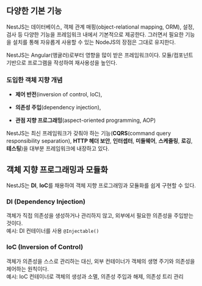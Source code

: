## 다양한 기본 기능

NestJS는 데이터베이스, 객체 관계 매핑(object-relational mapping, ORM), 설정, 검사 등 다양한 기능을 프레임워크 내에서 기본적으로 제공한다. 그러면서 필요한 기능을 설치를 통해 자유롭게 사용할 수 있는 NodeJS의 장점은 그대로 유지한다.

NestJS는 Angular(앵귤러)로부터 영향을 많이 받은 프레임워크이다. 모듈/컴포넌트 기반으로 프로그램을 작성하여 재사용성을 높인다.

### 도입한 객체 지향 개념
- **제어 반전**(inversion of control, IoC),

- **의존성 주입**(dependency injection),

- **관점 지향 프로그래밍**(aspect-oriented programming, AOP)

NestJS는 최신 프레임워크가 갖춰야 하는 기능(**CQRS**(command query responsibility separation), **HTTP 헤더 보안**, **인터셉터**, **미들웨어**, **스케줄링**, **로깅**, **테스팅**)을 대부분 프레임워크에 내장하고 있다.

## 객체 지향 프로그래밍과 모듈화

NestJS는 **DI**, **IoC**를 채용하여 객체 지향 프로그래밍과 모듈화를 쉽게 구현할 수 있다.

### DI (Dependency Injection)

객체가 직접 의존성을 생성하거나 관리하지 않고, 외부에서 필요한 의존성을 주입받는 것이다.  
예시: DI 컨테이너를 사용 `@Injectable()`

### IoC (Inversion of Control)

객체가 의존성을 스스로 관리하는 대신, 외부 컨테이너가 객체의 생명 주기와 의존성을 제어하는 원칙이다.  
예시: IoC 컨테이너로 객체의 생성과 소멸, 의존성 주입과 해제, 의존성 트리 관리
